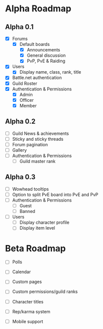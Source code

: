 Alpha Roadmap
=======

## Alpha 0.1
- [x] Forums
    - [x] Default boards
       - [x] Announcements
       - [x] General discussion
       - [x] PvP, PvE &amp; Raiding
- [x] Users
    - [x] Display name, class, rank, title
- [x] Battle.net authentication
- [x] Guild Roster
- [x] Authentication & Permissions
    - [x] Admin
    - [x] Officer
    - [x] Member

## Alpha 0.2
- [ ] Guild News & achievements
- [ ] Sticky and sticky threads
- [ ] Forum pagination
- [ ] Gallery
- [ ] Authentication & Permissions
    - [ ] Guild master rank

## Alpha 0.3
- [ ] Wowhead tooltips
- [ ] Option to split PvE board into PvE and PvP
- [ ] Authentication & Permissions
    - [ ] Guest
    - [ ] Banned
- [ ] Users
    - [ ] Display character profile
    - [ ] Display item level

Beta Roadmap
=======
- [ ] Polls
- [ ] Calendar
- [ ] Custom pages
- [ ] Custom permissions/guild ranks
- [ ] Character titles
- [ ] Rep/karma system
- [ ] Mobile support

